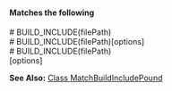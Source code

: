 #### Matches the following

\# BUILD_INCLUDE(filePath)  
\# BUILD_INCLUDE(filePath)&#91;options&#93;  
\# BUILD_INCLUDE(filePath)  
&#91;options&#93;

**See Also:** [Class MatchBuildIncludePound](/grunt-build-include/classes/matchoptions.matchbuildincludepound.html)  